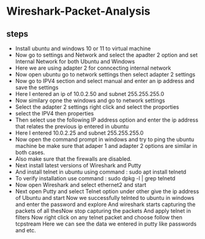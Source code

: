 # Wireshark-Packet-Analysis
## steps

- Install ubuntu and windows 10 or 11 to virtual machine
- Now go to settings and Network and select the apadter 2 option and set Internal Network for both Ubuntu and Windows
- Here we are using adapter 2 for conncecting internal network
- Now open ubuntu go to network settings then select adapter 2 settings
- Now go to IPV4 section and select manual and enter an ip address and save the settings
- Here I entered an ip of 10.0.2.50 and subnet 255.255.255.0
- Now similary opne the windows and go to network settings
- Select the adapter 2 settings right click and select the proporties
- select the IPV4 then properties
- Then select use the following IP address option and enter the ip address that relates the previous ip entered in ubuntu
- Here I entered 10.0.2.25 and subnet 255.255.255.0
- Now open the command prompt in windows and try to ping the ubuntu machine be make sure that adaper 1 and adapter 2 options are similar in both cases.
- Also make sure that the firewalls are disabled.
- Next install latest versions of  Wireshark and Putty 
- And install telnet in ubuntu using command : sudo apt install telnetd
- To verify installation use command : sudo dpkg -l | grep telnetd
- Now open Wireshark and select ethernet2 and start
- Next open Putty and select Telnet option under other give the ip address of Ubuntu and start
Now we successfully telnted to ubuntu in windows and enter the password and explore
And wireshark starts capturing the packets of all thesNow stop capturing the packets 
And apply telnet in filters
Now right click on any telnet packet and choose follow then tcpstream
Here we can see the data we entered in putty like passwords and etc.


